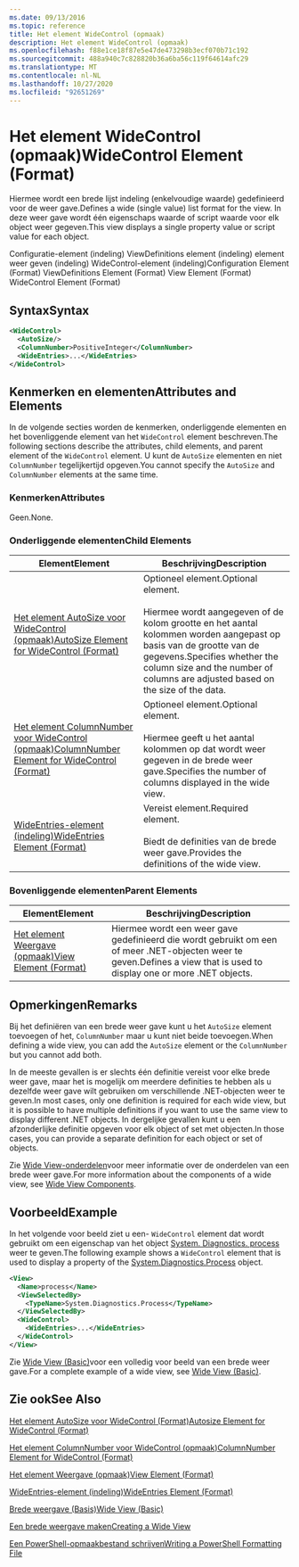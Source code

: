 ```yaml
---
ms.date: 09/13/2016
ms.topic: reference
title: Het element WideControl (opmaak)
description: Het element WideControl (opmaak)
ms.openlocfilehash: f88e1ce18f87e5e47de473298b3ecf070b71c192
ms.sourcegitcommit: 488a940c7c828820b36a6ba56c119f64614afc29
ms.translationtype: MT
ms.contentlocale: nl-NL
ms.lasthandoff: 10/27/2020
ms.locfileid: "92651269"
---
```

# <a name="widecontrol-element-format"></a><span data-ttu-id="c42c2-103">Het element WideControl (opmaak)</span><span class="sxs-lookup"><span data-stu-id="c42c2-103">WideControl Element (Format)</span></span>

<span data-ttu-id="c42c2-104">Hiermee wordt een brede lijst indeling (enkelvoudige waarde) gedefinieerd voor de weer gave.</span><span class="sxs-lookup"><span data-stu-id="c42c2-104">Defines a wide (single value) list format for the view.</span></span> <span data-ttu-id="c42c2-105">In deze weer gave wordt één eigenschaps waarde of script waarde voor elk object weer gegeven.</span><span class="sxs-lookup"><span data-stu-id="c42c2-105">This view displays a single property value or script value for each object.</span></span>

<span data-ttu-id="c42c2-106">Configuratie-element (indeling) ViewDefinitions element (indeling) element weer geven (indeling) WideControl-element (indeling)</span><span class="sxs-lookup"><span data-stu-id="c42c2-106">Configuration Element (Format) ViewDefinitions Element (Format) View Element (Format) WideControl Element (Format)</span></span>

## <a name="syntax"></a><span data-ttu-id="c42c2-107">Syntax</span><span class="sxs-lookup"><span data-stu-id="c42c2-107">Syntax</span></span>

```xml
<WideControl>
  <AutoSize/>
  <ColumnNumber>PositiveInteger</ColumnNumber>
  <WideEntries>...</WideEntries>
</WideControl>
```

## <a name="attributes-and-elements"></a><span data-ttu-id="c42c2-108">Kenmerken en elementen</span><span class="sxs-lookup"><span data-stu-id="c42c2-108">Attributes and Elements</span></span>

<span data-ttu-id="c42c2-109">In de volgende secties worden de kenmerken, onderliggende elementen en het bovenliggende element van het `WideControl` element beschreven.</span><span class="sxs-lookup"><span data-stu-id="c42c2-109">The following sections describe the attributes, child elements, and parent element of the `WideControl` element.</span></span> <span data-ttu-id="c42c2-110">U kunt de `AutoSize` elementen en niet `ColumnNumber` tegelijkertijd opgeven.</span><span class="sxs-lookup"><span data-stu-id="c42c2-110">You cannot specify the `AutoSize` and `ColumnNumber` elements at the same time.</span></span>

### <a name="attributes"></a><span data-ttu-id="c42c2-111">Kenmerken</span><span class="sxs-lookup"><span data-stu-id="c42c2-111">Attributes</span></span>

<span data-ttu-id="c42c2-112">Geen.</span><span class="sxs-lookup"><span data-stu-id="c42c2-112">None.</span></span>

### <a name="child-elements"></a><span data-ttu-id="c42c2-113">Onderliggende elementen</span><span class="sxs-lookup"><span data-stu-id="c42c2-113">Child Elements</span></span>

|<span data-ttu-id="c42c2-114">Element</span><span class="sxs-lookup"><span data-stu-id="c42c2-114">Element</span></span>|<span data-ttu-id="c42c2-115">Beschrijving</span><span class="sxs-lookup"><span data-stu-id="c42c2-115">Description</span></span>|
|-------------|-----------------|
|[<span data-ttu-id="c42c2-116">Het element AutoSize voor WideControl (opmaak)</span><span class="sxs-lookup"><span data-stu-id="c42c2-116">AutoSize Element for WideControl (Format)</span></span>](./autosize-element-for-widecontrol-format.md)|<span data-ttu-id="c42c2-117">Optioneel element.</span><span class="sxs-lookup"><span data-stu-id="c42c2-117">Optional element.</span></span><br /><br /> <span data-ttu-id="c42c2-118">Hiermee wordt aangegeven of de kolom grootte en het aantal kolommen worden aangepast op basis van de grootte van de gegevens.</span><span class="sxs-lookup"><span data-stu-id="c42c2-118">Specifies whether the column size and the number of columns are adjusted based on the size of the data.</span></span>|
|[<span data-ttu-id="c42c2-119">Het element ColumnNumber voor WideControl (opmaak)</span><span class="sxs-lookup"><span data-stu-id="c42c2-119">ColumnNumber Element for WideControl (Format)</span></span>](./columnnumber-element-for-widecontrol-format.md)|<span data-ttu-id="c42c2-120">Optioneel element.</span><span class="sxs-lookup"><span data-stu-id="c42c2-120">Optional element.</span></span><br /><br /> <span data-ttu-id="c42c2-121">Hiermee geeft u het aantal kolommen op dat wordt weer gegeven in de brede weer gave.</span><span class="sxs-lookup"><span data-stu-id="c42c2-121">Specifies the number of columns displayed in the wide view.</span></span>|
|[<span data-ttu-id="c42c2-122">WideEntries-element (indeling)</span><span class="sxs-lookup"><span data-stu-id="c42c2-122">WideEntries Element (Format)</span></span>](./wideentries-element-for-widecontrol-format.md)|<span data-ttu-id="c42c2-123">Vereist element.</span><span class="sxs-lookup"><span data-stu-id="c42c2-123">Required element.</span></span><br /><br /> <span data-ttu-id="c42c2-124">Biedt de definities van de brede weer gave.</span><span class="sxs-lookup"><span data-stu-id="c42c2-124">Provides the definitions of the wide view.</span></span>|

### <a name="parent-elements"></a><span data-ttu-id="c42c2-125">Bovenliggende elementen</span><span class="sxs-lookup"><span data-stu-id="c42c2-125">Parent Elements</span></span>

|<span data-ttu-id="c42c2-126">Element</span><span class="sxs-lookup"><span data-stu-id="c42c2-126">Element</span></span>|<span data-ttu-id="c42c2-127">Beschrijving</span><span class="sxs-lookup"><span data-stu-id="c42c2-127">Description</span></span>|
|-------------|-----------------|
|[<span data-ttu-id="c42c2-128">Het element Weergave (opmaak)</span><span class="sxs-lookup"><span data-stu-id="c42c2-128">View Element (Format)</span></span>](./view-element-format.md)|<span data-ttu-id="c42c2-129">Hiermee wordt een weer gave gedefinieerd die wordt gebruikt om een of meer .NET-objecten weer te geven.</span><span class="sxs-lookup"><span data-stu-id="c42c2-129">Defines a view that is used to display one or more .NET objects.</span></span>|

## <a name="remarks"></a><span data-ttu-id="c42c2-130">Opmerkingen</span><span class="sxs-lookup"><span data-stu-id="c42c2-130">Remarks</span></span>

<span data-ttu-id="c42c2-131">Bij het definiëren van een brede weer gave kunt u het `AutoSize` element toevoegen of het, `ColumnNumber` maar u kunt niet beide toevoegen.</span><span class="sxs-lookup"><span data-stu-id="c42c2-131">When defining a wide view, you can add the `AutoSize` element or the `ColumnNumber` but you cannot add both.</span></span>

<span data-ttu-id="c42c2-132">In de meeste gevallen is er slechts één definitie vereist voor elke brede weer gave, maar het is mogelijk om meerdere definities te hebben als u dezelfde weer gave wilt gebruiken om verschillende .NET-objecten weer te geven.</span><span class="sxs-lookup"><span data-stu-id="c42c2-132">In most cases, only one definition is required for each wide view, but it is possible to have multiple definitions if you want to use the same view to display different .NET objects.</span></span> <span data-ttu-id="c42c2-133">In dergelijke gevallen kunt u een afzonderlijke definitie opgeven voor elk object of set met objecten.</span><span class="sxs-lookup"><span data-stu-id="c42c2-133">In those cases, you can provide a separate definition for each object or set of objects.</span></span>

<span data-ttu-id="c42c2-134">Zie [Wide View-onderdelen](./creating-a-wide-view.md)voor meer informatie over de onderdelen van een brede weer gave.</span><span class="sxs-lookup"><span data-stu-id="c42c2-134">For more information about the components of a wide view, see [Wide View Components](./creating-a-wide-view.md).</span></span>

## <a name="example"></a><span data-ttu-id="c42c2-135">Voorbeeld</span><span class="sxs-lookup"><span data-stu-id="c42c2-135">Example</span></span>

<span data-ttu-id="c42c2-136">In het volgende voor beeld ziet u een- `WideControl` element dat wordt gebruikt om een eigenschap van het object [System. Diagnostics. process](/dotnet/api/System.Diagnostics.Process) weer te geven.</span><span class="sxs-lookup"><span data-stu-id="c42c2-136">The following example shows a `WideControl` element that is used to display a property of the [System.Diagnostics.Process](/dotnet/api/System.Diagnostics.Process) object.</span></span>

```xml
<View>
  <Name>process</Name>
  <ViewSelectedBy>
    <TypeName>System.Diagnostics.Process</TypeName>
  </ViewSelectedBy>
  <WideControl>
    <WideEntries>...</WideEntries>
  </WideControl>
</View>
```

<span data-ttu-id="c42c2-137">Zie [Wide View (Basic)](./wide-view-basic.md)voor een volledig voor beeld van een brede weer gave.</span><span class="sxs-lookup"><span data-stu-id="c42c2-137">For a complete example of a wide view, see [Wide View (Basic)](./wide-view-basic.md).</span></span>

## <a name="see-also"></a><span data-ttu-id="c42c2-138">Zie ook</span><span class="sxs-lookup"><span data-stu-id="c42c2-138">See Also</span></span>

[<span data-ttu-id="c42c2-139">Het element AutoSize voor WideControl (Format)</span><span class="sxs-lookup"><span data-stu-id="c42c2-139">Autosize Element for WideControl (Format)</span></span>](./autosize-element-for-widecontrol-format.md)

[<span data-ttu-id="c42c2-140">Het element ColumnNumber voor WideControl (opmaak)</span><span class="sxs-lookup"><span data-stu-id="c42c2-140">ColumnNumber Element for WideControl (Format)</span></span>](./columnnumber-element-for-widecontrol-format.md)

[<span data-ttu-id="c42c2-141">Het element Weergave (opmaak)</span><span class="sxs-lookup"><span data-stu-id="c42c2-141">View Element (Format)</span></span>](./view-element-format.md)

[<span data-ttu-id="c42c2-142">WideEntries-element (indeling)</span><span class="sxs-lookup"><span data-stu-id="c42c2-142">WideEntries Element (Format)</span></span>](./wideentries-element-for-widecontrol-format.md)

[<span data-ttu-id="c42c2-143">Brede weergave (Basis)</span><span class="sxs-lookup"><span data-stu-id="c42c2-143">Wide View (Basic)</span></span>](./wide-view-basic.md)

[<span data-ttu-id="c42c2-144">Een brede weergave maken</span><span class="sxs-lookup"><span data-stu-id="c42c2-144">Creating a Wide View</span></span>](./creating-a-wide-view.md)

[<span data-ttu-id="c42c2-145">Een PowerShell-opmaakbestand schrijven</span><span class="sxs-lookup"><span data-stu-id="c42c2-145">Writing a PowerShell Formatting File</span></span>](./writing-a-powershell-formatting-file.md)
